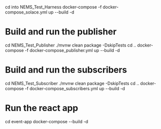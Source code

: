 cd into NEMS_Test_Harness
docker-compose -f docker-compose_solace.yml up --build -d

# Build and run the publisher
cd NEMS_Test_Publisher
./mvnw clean package -DskipTests
cd ..
docker-compose -f docker-compose_publisher.yml up --build -d

# Build and run the subscribers
cd NEMS_Test_Subscriber
./mvnw clean package -DskipTests
cd ..
docker-compose -f docker-compose_subscribers.yml up --build -d


# Run the react app

cd event-app
docker-compose --build -d


